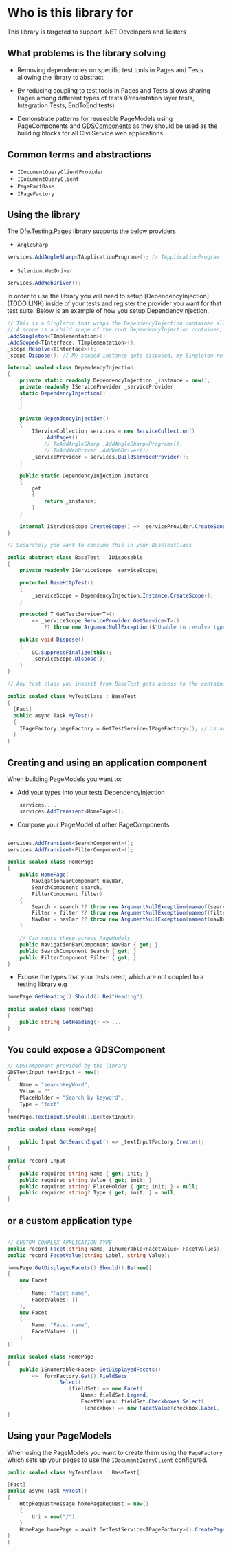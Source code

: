 # Who is this library for

This library is targeted to support .NET Developers and Testers

## What problems is the library solving

- Removing dependencies on specific test tools in Pages and Tests allowing the library to abstract

- By reducing coupling to test tools in Pages and Tests allows sharing Pages among different types of tests (Presentation layer tests, Integration Tests, EndToEnd tests)

- Demonstrate patterns for reuseable PageModels using PageComponents and [GDSComponents](https://design-system.service.gov.uk/components/) as they should be used as the building blocks for all CivilService web applications

## Common terms and abstractions

- `IDocumentQueryClientProvider`
- `IDocumentQueryClient`
- `PagePartBase`
- `IPageFactory`

## Using the library

The Dfe.Testing.Pages library supports the below providers

- `AngleSharp`

```cs
services.AddAngleSharp<TApplicationProgram>(); // TApplicationProgram is your .NET Program class for your Web Application
```

- `Selenium.WebDriver`

```cs
services.AddWebDriver();
```

In order to use the library you will need to setup [DependencyInjection](TODO LINK) inside of your tests and register the provider you want for that test suite. Below is an example of how you setup DependencyInjection.

```cs
// This is a Singleton that wraps the DependencyInjection container allowing for the services to be configured and built once.
// A scope is a child scope of the root DependencyInjection container, when you resolve through a scope, after you dispose of the scope - `Scoped` dependencies are disposed of.
.AddSingleton<TImplementation>()
.AddScoped<TInterface, TImplementation>();
_scope.Resolve<TInterface>();
_scope.Dispose(); // My scoped instance gets disposed, my Singleton remains

internal sealed class DependencyInjection
{
    private static readonly DependencyInjection _instance = new();
    private readonly IServiceProvider _serviceProvider;
    static DependencyInjection()
    {
    }

    private DependencyInjection()
    {
        IServiceCollection services = new ServiceCollection()
            .AddPages()
            // ToAddAngleSharp .AddAngleSharp<Program>();
            // ToAddWebDriver .AddWebDriver();
        _serviceProvider = services.BuildServiceProvider();
    }

    public static DependencyInjection Instance
    {
        get
        {
            return _instance;
        }
    }

    internal IServiceScope CreateScope() => _serviceProvider.CreateScope();
}

// Separately you want to consume this in your BaseTestClass

public abstract class BaseTest : IDisposable
{
    private readonly IServiceScope _serviceScope;

    protected BaseHttpTest()
    {
        _serviceScope = DependencyInjection.Instance.CreateScope();
    }

    protected T GetTestService<T>()
        => _serviceScope.ServiceProvider.GetService<T>()
            ?? throw new ArgumentNullException($"Unable to resolve type {typeof(T)}");

    public void Dispose()
    {
        GC.SuppressFinalize(this);
        _serviceScope.Dispose();
    }
}

// Any test class you inherit from BaseTest gets access to the container and a new scope is created per test

public sealed class MyTestClass : BaseTest
{
  [Fact]
  public async Task MyTest()
  {
    IPageFactory pageFactory = GetTestService<IPageFactory>(); // is available
  }
}
```

## Creating and using an application component

When building PageModels you want to:

- Add your types into your tests DependencyInjection

```cs
    services....
    services.AddTransient<HomePage>();
```

- Compose your PageModel of other PageComponents

```cs

services.AddTransient<SearchComponent>();
services.AddTransient<FilterComponent>();

public sealed class HomePage
{
    public HomePage(
        NavigationBarComponent navBar,
        SearchComponent search, 
        FilterComponent filter)
    {
        Search = search ?? throw new ArgumentNullException(nameof(search));
        Filter = filter ?? throw new ArgumentNullException(nameof(filter));
        NavBar = navBar ?? throw new ArgumentNullException(nameof(navBar));
    }

    // Can reuse these across PageModels
    public NavigationBarComponent NavBar { get; }
    public SearchComponent Search { get; }
    public FilterComponent Filter { get; }
}
```

- Expose the types that your tests need, which are not coupled to a testing library e.g


```cs
homePage.GetHeading().Should().Be("Heading"); 

public sealed class HomePage
{
    public string GetHeading() => ...
}
```

## You could expose a GDSComponent

```cs
// GDSComponent provided by the library
GDSTextInput textInput = new()
{
    Name = "searchKeyWord",
    Value = "",
    PlaceHolder = "Search by keyword",
    Type = "text"
};
homePage.TextInput.Should().Be(textInput);

public sealed class HomePage{
    
    public Input GetSearchInput() => _textInputFactory.Create();
}

public record Input
{
    public required string Name { get; init; }
    public required string Value { get; init; }
    public required string? PlaceHolder { get; init; } = null;
    public required string? Type { get; init; } = null;
}

```

## or a custom application type

```cs

// CUSTOM COMPLEX APPLICATION TYPE
public record Facet(string Name, IEnumerable<FacetValue> FacetValues);
public record FacetValue(string Label, string Value);

homePage.GetDisplayedFacets().Should().Be(new[]
{
    new Facet
    (
        Name: "Facet name",
        FacetValues: []
    ),
    new Facet
    (
        Name: "Facet name",
        FacetValues: []
    )
})

public sealed class HomePage
{
    public IEnumerable<Facet> GetDisplayedFacets()
        => _formFactory.Get().FieldSets
                .Select(
                    (fieldSet) => new Facet(
                        Name: fieldSet.Legend,
                        FacetValues: fieldSet.Checkboxes.Select(
                         (checkbox) => new FacetValue(checkbox.Label,   checkbox.Value))));
}

```

## Using your PageModels

When using the PageModels you want to create them using the `PageFactory` which sets up your pages to use the `IDocumentQueryClient` configured.

```cs
public sealed class MyTestClass : BaseTest{

[Fact]
public async Task MyTest()
{
    HttpRequestMessage homePageRequest = new()
    {
        Uri = new("/")
    }
    HomePage homePage = await GetTestService<IPageFactory>().CreatePageAsync<HomePage>(homePageRequest);
}
}

```